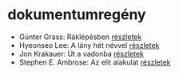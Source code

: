# dokumentumregény

- Günter Grass: Ráklépésben [részletek](../_details/G%C3%BCnter%20Grass.md#id_358)
- Hyeonseo Lee: A lány hét névvel [részletek](../_details/Hyeonseo%20Lee.md#id_988)
- Jon Krakauer: Út a vadonba [részletek](../_details/Jon%20Krakauer.md#id_797)
- Stephen E. Ambrose: Az elit alakulat [részletek](../_details/Stephen%20E.%20Ambrose.md#id_316)